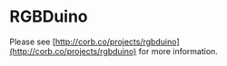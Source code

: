 RGBDuino
========

Please see [http://corb.co/projects/rgbduino](http://corb.co/projects/rgbduino) for more information.
